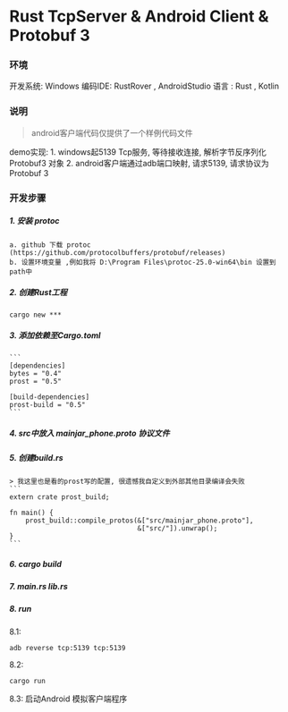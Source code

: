 
# Rust TcpServer & Android Client & Protobuf 3

### 环境

开发系统: Windows
编码IDE: RustRover , AndroidStudio
语言 : Rust , Kotlin


### 说明
> android客户端代码仅提供了一个样例代码文件

demo实现:
    1. windows起5139 Tcp服务, 等待接收连接, 解析字节反序列化 Protobuf3 对象
    2. android客户端通过adb端口映射, 请求5139, 请求协议为Protobuf 3


### 开发步骤
##### 1. 安装 protoc
    a. github 下载 protoc (https://github.com/protocolbuffers/protobuf/releases)
    b. 设置环境变量 ,例如我将 D:\Program Files\protoc-25.0-win64\bin 设置到 path中

##### 2. 创建Rust工程
    cargo new ***

##### 3. 添加依赖至Cargo.toml
    ```
    [dependencies]
    bytes = "0.4"
    prost = "0.5"
    
    [build-dependencies]
    prost-build = "0.5"
    ```
##### 4. src中放入 mainjar_phone.proto 协议文件

##### 5. 创建build.rs
    > 我这里也是看的prost写的配置, 很遗憾我自定义到外部其他目录编译会失败
    ```
    extern crate prost_build;
    
    fn main() {
    	prost_build::compile_protos(&["src/mainjar_phone.proto"],
    	                            &["src/"]).unwrap();
    }
    ```
##### 6. cargo build

##### 7. main.rs lib.rs

##### 8. run

8.1:
``` shell
adb reverse tcp:5139 tcp:5139
```

8.2:
``` shell
cargo run
```

8.3:
启动Android 模拟客户端程序

